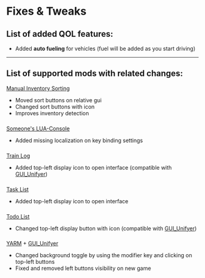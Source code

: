# Fixes & Tweaks

## List of added QOL features:

- Added **auto fueling** for vehicles (fuel will be added as you start driving)

---

## List of supported mods with related changes:

[Manual Inventory Sorting](https://mods.factorio.com/mod/manual-inventory-sort)

- Moved sort buttons on relative gui
- Changed sort buttons with icon
- Improves inventory detection

###

[Someone's LUA-Console](https://mods.factorio.com/mod/some-luaconsole)

- Added missing localization on key binding settings

###

[Train Log](https://mods.factorio.com/mod/train-log)

- Added top-left display icon to open interface (compatible with [GUI_Unifyer](https://mods.factorio.com/mod/GUI_Unifyer))

###

[Task List](https://mods.factorio.com/mod/TaskList)

- Added top-left display icon to open interface

###

[Todo List](https://mods.factorio.com/mod/Todo-List)

- Changed top-left display button with icon (compatible with [GUI_Unifyer](https://mods.factorio.com/mod/GUI_Unifyer))

###

[YARM](https://mods.factorio.com/mod/YARM) + [GUI_Unifyer](https://mods.factorio.com/mod/GUI_Unifyer)

- Changed background toggle by using the modifier key and clicking on top-left buttons
- Fixed and removed left buttons visibility on new game
